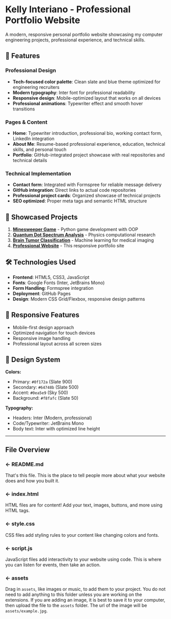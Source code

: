 # Kelly Interiano - Professional Portfolio Website

A modern, responsive personal portfolio website showcasing my computer engineering projects, professional experience, and technical skills.

## 🚀 Features

### Professional Design
- **Tech-focused color palette**: Clean slate and blue theme optimized for engineering recruiters
- **Modern typography**: Inter font for professional readability
- **Responsive design**: Mobile-optimized layout that works on all devices
- **Professional animations**: Typewriter effect and smooth hover transitions

### Pages & Content
- **Home**: Typewriter introduction, professional bio, working contact form, LinkedIn integration
- **About Me**: Resume-based professional experience, education, technical skills, and personal touch
- **Portfolio**: GitHub-integrated project showcase with real repositories and technical details

### Technical Implementation
- **Contact form**: Integrated with Formspree for reliable message delivery
- **GitHub integration**: Direct links to actual code repositories
- **Professional project cards**: Organized showcase of technical projects
- **SEO optimized**: Proper meta tags and semantic HTML structure

## 💼 Showcased Projects

1. **[Minesweeper Game](https://github.com/kelinter/MineSweeperGame)** - Python game development with OOP
2. **[Quantum Dot Spectrum Analysis](https://github.com/kelinter/quantum-dot-spectrum)** - Physics computational research
3. **[Brain Tumor Classification](https://github.com/kelinter/brain-tumor-project)** - Machine learning for medical imaging
4. **[Professional Website](https://github.com/kelinter/Personal-Website)** - This responsive portfolio site

## 🛠️ Technologies Used

- **Frontend**: HTML5, CSS3, JavaScript
- **Fonts**: Google Fonts (Inter, JetBrains Mono)
- **Form Handling**: Formspree integration
- **Deployment**: GitHub Pages
- **Design**: Modern CSS Grid/Flexbox, responsive design patterns

## 📱 Responsive Features

- Mobile-first design approach
- Optimized navigation for touch devices
- Responsive image handling
- Professional layout across all screen sizes

## 🎨 Design System

**Colors:**
- Primary: `#0f172a` (Slate 900)
- Secondary: `#64748b` (Slate 500) 
- Accent: `#0ea5e9` (Sky 500)
- Background: `#f8fafc` (Slate 50)

**Typography:**
- Headers: Inter (Modern, professional)
- Code/Typewriter: JetBrains Mono
- Body text: Inter with optimized line height

---

## File Overview

### ← README.md

That's this file. This is the place to tell people more about what your website does and how you built it. 

### ← index.html

HTML files are for content! Add your text, images, buttons, and more using HTML tags.

### ← style.css

CSS files add styling rules to your content like changing colors and fonts. 

### ← script.js

JavaScript files add interactivity to your website using code. This is where you can listen for events, then take an action.

### ← assets

Drag in `assets`, like images or music, to add them to your project. You do not need to add anything to this folder unless you are working on the extensions. If you are adding an image, it is best to save it to your computer, then upload the file to the `assets` folder. The url of the image will be `assets/example.jpg`.
